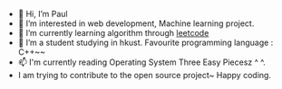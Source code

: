 - 👋 Hi, I’m Paul
- 👀 I’m interested in web development, Machine learning project.
- 🌱 I’m currently learning algorithm through <a href="https://leetcode.com/DeathNote/">leetcode</a> 
- 💞️ I’m a student studying in hkust. Favourite programming language : C++~~
- 📫 I'm currently reading Operating System Three Easy Piecesz ^ ^.
- I am trying to contribute to the open source project~ Happy coding.

<!---
pwliuab/pwliuab is a ✨ special ✨ repository because its `README.md` (this file) appears on your GitHub profile.
You can click the Preview link to take a look at your changes.
--->
